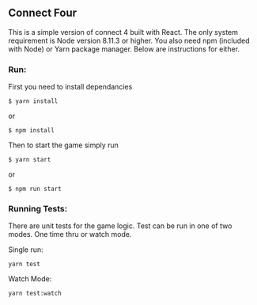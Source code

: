 ## Connect Four

This is a simple version of connect 4 built with React. The only system requirement is Node version 8.11.3 or higher.  You also need npm (included with Node) or Yarn package manager.  Below are instructions for either.


### Run:
First you need to install dependancies

```
$ yarn install
```

or
```
$ npm install

```

Then to start the game simply run

```
$ yarn start
```

or

```
$ npm run start
```

### Running Tests:
There are unit tests for the game logic. Test can be run in one of two modes.  One time thru or watch mode.

Single run:
```
yarn test
```

Watch Mode:
```
yarn test:watch
```
